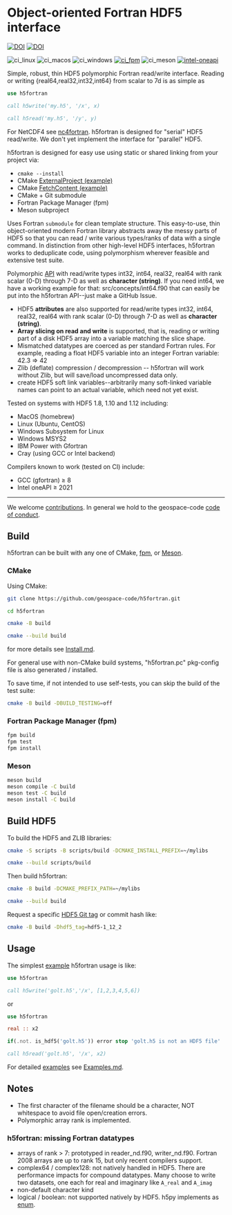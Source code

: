 # Object-oriented Fortran HDF5 interface

[![DOI](https://joss.theoj.org/papers/10.21105/joss.02842/status.svg)](https://doi.org/10.21105/joss.02842)
[![DOI](https://zenodo.org/badge/128736984.svg)](https://zenodo.org/badge/latestdoi/128736984)

![ci_linux](https://github.com/geospace-code/h5fortran/workflows/ci/badge.svg)
![ci_macos](https://github.com/geospace-code/h5fortran/workflows/ci_macos/badge.svg)
![ci_windows](https://github.com/geospace-code/h5fortran/workflows/ci_windows/badge.svg)
[![ci_fpm](https://github.com/geospace-code/h5fortran/actions/workflows/ci_fpm.yml/badge.svg)](https://github.com/geospace-code/h5fortran/actions/workflows/ci_fpm.yml)
![ci_meson](https://github.com/geospace-code/h5fortran/workflows/ci_meson/badge.svg)
[![intel-oneapi](https://github.com/geospace-code/h5fortran/actions/workflows/intel-oneapi.yml/badge.svg)](https://github.com/geospace-code/h5fortran/actions/workflows/intel-oneapi.yml)

Simple, robust, thin HDF5 polymorphic Fortran read/write interface.
Reading or writing {real64,real32,int32,int64} from scalar to 7d is as simple as

```fortran
use h5fortran

call h5write('my.h5', '/x', x)

call h5read('my.h5', '/y', y)
```

For NetCDF4 see [nc4fortran](https://github.com/geospace-code/nc4fortran/).
h5fortran is designed for "serial" HDF5 read/write.
We don't yet implement the interface for "parallel" HDF5.

h5fortran is designed for easy use using static or shared linking from your project via:

* `cmake --install`
* CMake [ExternalProject (example)](https://github.com/scivision/h5fortran-externalproject)
* CMake [FetchContent (example)](https://github.com/scivision/h5fortran-fetchcontent)
* CMake + Git submodule
* Fortran Package Manager (fpm)
* Meson subproject

Uses Fortran `submodule` for clean template structure.
This easy-to-use, thin object-oriented modern Fortran library abstracts away the messy parts of HDF5 so that you can read / write various types/ranks of data with a single command.
In distinction from other high-level HDF5 interfaces, h5fortran works to deduplicate code, using polymorphism wherever feasible and extensive test suite.

Polymorphic [API](./API.md) with read/write types int32, int64, real32, real64 with rank scalar (0-D) through 7-D
as well as **character (string)**.
If you need int64, we have a working example for that: src/concepts/int64.f90 that can easily be put into the h5fortran API--just make a GitHub Issue.

* HDF5 **attributes** are also supported for read/write types int32, int64, real32, real64 with rank scalar (0-D) through 7-D
as well as **character (string)**.
* **Array slicing on read and write** is supported, that is, reading or writing part of a disk HDF5 array into a variable matching the slice shape.
* Mismatched datatypes are coerced as per standard Fortran rules. For example, reading a float HDF5 variable into an integer Fortran variable:  42.3 => 42
* Zlib (deflate) compression / decompression -- h5fortran will work without Zlib, but will save/load uncompressed data only.
* create HDF5 soft link variables--arbitrarily many soft-linked variable names can point to an actual variable, which need not yet exist.

Tested on systems with HDF5 1.8, 1.10 and 1.12 including:

* MacOS (homebrew)
* Linux (Ubuntu, CentOS)
* Windows Subsystem for Linux
* Windows MSYS2
* IBM Power with Gfortran
* Cray (using GCC or Intel backend)

Compilers known to work (tested on CI) include:

* GCC (gfortran) &ge; 8
* Intel oneAPI &ge; 2021

---

We welcome [contributions](https://github.com/geospace-code/.github/blob/main/CONTRIBUTING.md).
In general we hold to the geospace-code [code of conduct](https://github.com/geospace-code/.github/blob/main/CODE_OF_CONDUCT.md).

## Build

h5fortran can be built with any one of CMake, [fpm](https://fpm.fortran-lang.org/), or [Meson](https://mesonbuild.com/).

### CMake

Using CMake:

```sh
git clone https://github.com/geospace-code/h5fortran.git

cd h5fortran

cmake -B build

cmake --build build
```

for more details see [Install.md](./Install.md).

For general use with non-CMake build systems, "h5fortran.pc" pkg-config file is also generated / installed.

To save time, if not intended to use self-tests, you can skip the build of the test suite:

```sh
cmake -B build -DBUILD_TESTING=off
```

### Fortran Package Manager (fpm)

```sh
fpm build
fpm test
fpm install
```

### Meson

```sh
meson build
meson compile -C build
meson test -C build
meson install -C build
```

## Build HDF5

To build the HDF5 and ZLIB libraries:

```sh
cmake -S scripts -B scripts/build -DCMAKE_INSTALL_PREFIX=~/mylibs

cmake --build scripts/build
```

Then build h5fortran:

```sh
cmake -B build -DCMAKE_PREFIX_PATH=~/mylibs

cmake --build build
```

Request a specific [HDF5 Git tag](https://github.com/HDFGroup/hdf5/tags) or commit hash like:

```sh
cmake -B build -Dhdf5_tag=hdf5-1_12_2
```

## Usage

The simplest [example](./example/) h5fortran usage is like:

```fortran
use h5fortran

call h5write('golt.h5','/x', [1,2,3,4,5,6])
```

or

```fortran
use h5fortran

real :: x2

if(.not. is_hdf5('golt.h5')) error stop 'golt.h5 is not an HDF5 file'

call h5read('golt.h5', '/x', x2)
```

For detailed [examples](./example/) see [Examples.md](./Examples.md).

## Notes

* The first character of the filename should be a character, NOT whitespace to avoid file open/creation errors.
* Polymorphic array rank is implemented.

### h5fortran: missing Fortran datatypes

* arrays of rank > 7: prototyped in reader_nd.f90, writer_nd.f90. Fortran 2008 arrays are up to rank 15, but only recent compilers support.
* complex64 / complex128: not natively handled in HDF5. There are performance impacts for compound datatypes. Many choose to write two datasets, one each for real and imaginary like `A_real` and `A_imag`
* non-default character kind
* logical / boolean: not supported natively by HDF5. h5py implements as [enum](https://docs.h5py.org/en/stable/faq.html#what-datatypes-are-supported).
